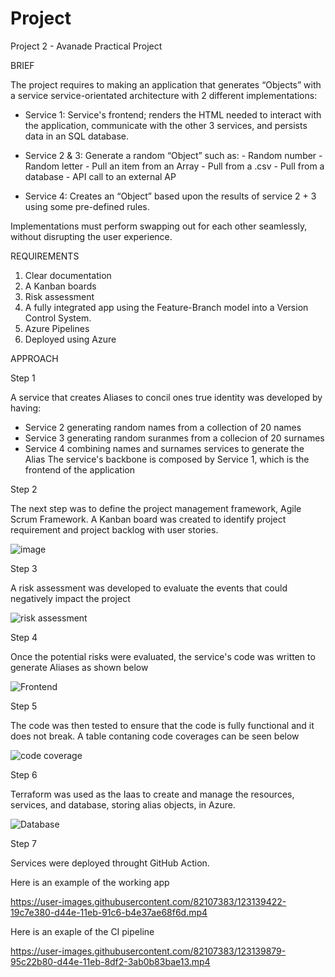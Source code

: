 # Project

Project 2 - Avanade Practical Project


BRIEF

The project requires to making an application that generates “Objects” with a service service-orientated architecture with 2 different implementations:

* Service 1: Service's frontend; renders the HTML needed to interact with the application, communicate with the other 3 services, and persists     data in an SQL database.
  
* Service 2 & 3: Generate a random “Object” such as:
            - Random number
            - Random letter
            - Pull an item from an Array
            - Pull from a .csv
            - Pull from a database
            - API call to an external AP
     
* Service 4: Creates an “Object” based upon the results of service 2 + 3 using some pre-defined rules.
  
Implementations must perform swapping out for each other seamlessly, without disrupting the user experience.


REQUIREMENTS

1. Clear documentation 
2. A Kanban boards
3. Risk assessment
4. A fully integrated app using the Feature-Branch model into a Version Control System.
5. Azure Pipelines 
6. Deployed using Azure 


APPROACH

Step 1 

A service that creates Aliases to concil ones true identity was developed by having:
- Service 2 generating random names from a collection of 20 names 
- Service 3 generating random suranmes from a collecion of 20 surnames
- Service 4 combining names and surnames services to generate the Alias
The service's backbone is composed by Service 1, which is the frontend of the application

Step 2

The next step was to define the project management framework, Agile Scrum Framework. A Kanban board was created to identify project requirement and project backlog with user stories.

![image](https://user-images.githubusercontent.com/82107383/122572642-d6343a80-d045-11eb-909a-5fb43f41577b.png)

Step 3

A risk assessment was developed to evaluate the events that could negatively impact the project 

![risk assessment](https://user-images.githubusercontent.com/82107383/123110592-263f4280-d434-11eb-9b0e-7d9b9071a016.PNG)

Step 4

Once the potential risks were evaluated, the service's code was written to generate Aliases as shown below 

![Frontend](https://user-images.githubusercontent.com/82107383/123111522-e2007200-d434-11eb-971a-5a432db09105.PNG)


Step 5

The code was then tested to ensure that the code is fully functional and it does not break. A table contaning code coverages can be seen below

![code coverage](https://user-images.githubusercontent.com/82107383/122810951-d6436d00-d2c7-11eb-834b-d4b33e69f3ec.PNG)

Step 6 

Terraform was used as the Iaas to create and manage the resources, services, and database, storing alias objects, in Azure.

![Database](https://user-images.githubusercontent.com/82107383/123114416-30af0b80-d437-11eb-9ca3-ba476e5ee988.PNG)

Step 7

Services were deployed throught GitHub Action. 

Here is an example of the working app 

https://user-images.githubusercontent.com/82107383/123139422-19c7e380-d44e-11eb-91c6-b4e37ae68f6d.mp4

Here is an exaple of the CI pipeline

https://user-images.githubusercontent.com/82107383/123139879-95c22b80-d44e-11eb-8df2-3ab0b83bae13.mp4





